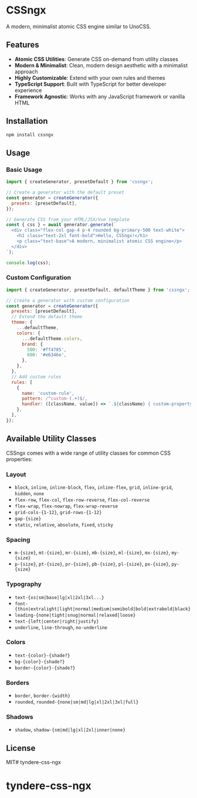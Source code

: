 # CSSngx

A modern, minimalist atomic CSS engine similar to UnoCSS.

## Features

- **Atomic CSS Utilities**: Generate CSS on-demand from utility classes
- **Modern & Minimalist**: Clean, modern design aesthetic with a minimalist approach
- **Highly Customizable**: Extend with your own rules and themes
- **TypeScript Support**: Built with TypeScript for better developer experience
- **Framework Agnostic**: Works with any JavaScript framework or vanilla HTML

## Installation

```bash
npm install cssngx
```

## Usage

### Basic Usage

```js
import { createGenerator, presetDefault } from 'cssngx';

// Create a generator with the default preset
const generator = createGenerator({
  presets: [presetDefault],
});

// Generate CSS from your HTML/JSX/Vue template
const { css } = await generator.generate(`
  <div class="flex-col gap-4 p-4 rounded bg-primary-500 text-white">
    <h1 class="text-2xl font-bold">Hello, CSSngx!</h1>
    <p class="text-base">A modern, minimalist atomic CSS engine</p>
  </div>
`);

console.log(css);
```

### Custom Configuration

```js
import { createGenerator, presetDefault, defaultTheme } from 'cssngx';

// Create a generator with custom configuration
const generator = createGenerator({
  presets: [presetDefault],
  // Extend the default theme
  theme: {
    ...defaultTheme,
    colors: {
      ...defaultTheme.colors,
      brand: {
        500: '#ff4785',
        600: '#e6346e',
      },
    },
  },
  // Add custom rules
  rules: [
    {
      name: 'custom-rule',
      pattern: /^custom-(.+)$/,
      handler: ([className, value]) => `.${className} { custom-property: ${value}; }`,
    },
  ],
});
```

## Available Utility Classes

CSSngx comes with a wide range of utility classes for common CSS properties:

### Layout

- `block`, `inline`, `inline-block`, `flex`, `inline-flex`, `grid`, `inline-grid`, `hidden`, `none`
- `flex-row`, `flex-col`, `flex-row-reverse`, `flex-col-reverse`
- `flex-wrap`, `flex-nowrap`, `flex-wrap-reverse`
- `grid-cols-{1-12}`, `grid-rows-{1-12}`
- `gap-{size}`
- `static`, `relative`, `absolute`, `fixed`, `sticky`

### Spacing

- `m-{size}`, `mt-{size}`, `mr-{size}`, `mb-{size}`, `ml-{size}`, `mx-{size}`, `my-{size}`
- `p-{size}`, `pt-{size}`, `pr-{size}`, `pb-{size}`, `pl-{size}`, `px-{size}`, `py-{size}`

### Typography

- `text-{xs|sm|base|lg|xl|2xl|3xl...}`
- `font-{thin|extralight|light|normal|medium|semibold|bold|extrabold|black}`
- `leading-{none|tight|snug|normal|relaxed|loose}`
- `text-{left|center|right|justify}`
- `underline`, `line-through`, `no-underline`

### Colors

- `text-{color}-{shade?}`
- `bg-{color}-{shade?}`
- `border-{color}-{shade?}`

### Borders

- `border`, `border-{width}`
- `rounded`, `rounded-{none|sm|md|lg|xl|2xl|3xl|full}`

### Shadows

- `shadow`, `shadow-{sm|md|lg|xl|2xl|inner|none}`

## License

MIT# tyndere-css-ngx
# tyndere-css-ngx
